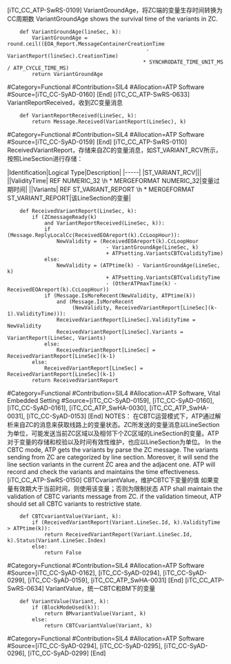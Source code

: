 ﻿
[iTC_CC_ATP-SwRS-0109]
VariantGroundAge，将ZC端的变量生存时间转换为CC周期数
VariantGroundAge shows the survival time of the variants in ZC.
```
	def VariantGroundAge(lineSec, k):
	    VariantGroundAge = round.ceil((EOA_Report.MessageContainerCreationTime
	                                         - VariantReport(lineSec).CreationTime)
	                                        * SYNCHRODATE_TIME_UNIT_MS / ATP_CYCLE_TIME_MS)
	    return VariantGroundAge
```
\#Category=Functional
\#Contribution=SIL4
\#Allocation=ATP Software
\#Source=[iTC_CC-SyAD-0160]
[End]
[iTC_CC_ATP-SwRS-0633]
VariantReportReceived，收到ZC变量消息
```
	def VariantReportReceived(LineSec, k):
	    return Message.Received(VariantReport(LineSec), k)
```
\#Category=Functional
\#Contribution=SIL4
\#Allocation=ATP Software
\#Source=[iTC_CC-SyAD-0159]
[End]
[iTC_CC_ATP-SwRS-0110]
ReceivedVariantReport，存储来自ZC的变量消息，如ST_VARIANT_RCV所示，按照LineSection进行存储：

|Identification|Logical Type|Description|
|-----|
|ST_VARIANT_RCV|||
||ValidityTime| REF NUMERIC_32 \h  \* MERGEFORMAT NUMERIC_32|变量过期时间|
||Variants| REF ST_VARIANT_REPORT \h  \* MERGEFORMAT ST_VARIANT_REPORT|该LineSection的变量|

```
	def ReceivedVariantReport(LineSec, k):
	    if (ZCmessageReady(k)
	        and VariantReportReceived(LineSec, k)):
	        if (Message.ReplyLocalCc(ReceivedEOAreport(k).CcLoopHour)):
	            NewValidity = (ReceivedEOAreport(k).CcLoopHour
	                            - VariantGroundAge(LineSec, k)
	                            + ATPsetting.VariantsCBTCvalidityTime)
	        else:
	            NewValidity = (ATPtime(k) - VariantGroundAge(LineSec, k)
	                            + ATPsetting.VariantsCBTCvalidityTime
	                            - (OtherATPmaxTime(k) - ReceivedEOAreport(k).CcLoopHour))
	        if (Message.IsMoreRecent(NewValidity, ATPtime(k))
	            and (Message.IsMoreRecent
	                 (NewValidity, ReceivedVariantReport[LineSec](k-1).ValidityTime))):
	            ReceivedVariantReport[LineSec].ValidityTime = NewValidity
	            ReceivedVariantReport[LineSec].Variants = VariantReport(LineSec, Variants)
	        else:
	            ReceivedVariantReport[LineSec] = ReceivedVariantReport[LineSec](k-1)
	    else:
	        ReceivedVariantReport[LineSec] = ReceivedVariantReport[LineSec](k-1)
	    return ReceivedVariantReport
```
\#Category=Functional
\#Contribution=SIL4
\#Allocation=ATP Software, Vital Embedded Setting
\#Source=[iTC_CC-SyAD-0159], [iTC_CC-SyAD-0160], [iTC_CC-SyAD-0161], [iTC_CC_ATP_SwHA-0030], [iTC_CC_ATP_SwHA-0031], [iTC_CC-SyAD-0153]
[End]
NOTES：
在CBTC运营模式下，ATP通过解析来自ZC的消息来获取线路上的变量状态。ZC所发送的变量消息以LineSection为单位，可能发送当前ZC区域以及相邻下个ZC区域的LineSection的变量。ATP对于变量的存储和校验以及时间有效性维护，也应以LineSection为单位。
In the CBTC mode, ATP gets the variants by parse the ZC message. The variants sending from ZC are categorized by line section. Moreover, it will send the line section variants in the current ZC area and the adjacent one. ATP will record and check the variants and maintains the time effectiveness.
[iTC_CC_ATP-SwRS-0150]
CBTCvariantValue，维护CBTC下变量的值
如果变量有效期大于当前时间，则使用该变量；否则为限制状态
ATP shall maintain the validation of CBTC variants message from ZC. if the validation timeout, ATP should set all CBTC variants to restrictive state.
```
	def CBTCvariantValue(Variant, k):
	    if (ReceivedVariantReport(Variant.LineSec.Id, k).ValidityTime > ATPtime(k)):
	        return ReceivedVariantReport(Variant.LineSec.Id, k).Status(Variant.LineSec.Index)
	    else:
	        return False
```
\#Category=Functional
\#Contribution=SIL4
\#Allocation=ATP Software
\#Source=[iTC_CC-SyAD-0162], [iTC_CC-SyAD-0294], [iTC_CC-SyAD-0299], [iTC_CC-SyAD-0159], [iTC_CC_ATP_SwHA-0031]
[End]
[iTC_CC_ATP-SwRS-0634]
VariantValue，统一CBTC和BM下的变量
```
	def VariantValue(Variant, k):
	    if (BlockModeUsed(k)):
	        return BMvariantValue(Variant, k)
	    else:
	        return CBTCvariantValue(Variant, k)
```
\#Category=Functional
\#Contribution=SIL4
\#Allocation=ATP Software
\#Source=[iTC_CC-SyAD-0294], [iTC_CC-SyAD-0295], [iTC_CC-SyAD-0296], [iTC_CC-SyAD-0299]
[End]
